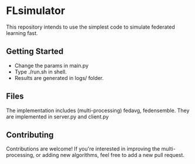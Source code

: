 # FLsimulator

This repository intends to use the simplest code to simulate federated learning fast.


## Getting Started

- Change the params in main.py
- Type ./run.sh in shell.
- Results are generated in logs/ folder.


## Files

The implementation includes (multi-processing) fedavg, fedensemble. They are implemented in server.py and client.py

## Contributing

Contributions are welcome! If you're interested in improving the multi-processing, or adding new algorithms, feel free to add a new pull request.